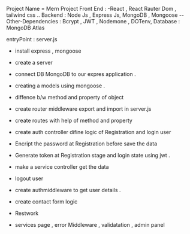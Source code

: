 Project Name = Mern Project
Front End : -React , React Rauter Dom , tailwind css  ..
Backend : Node Js , Express Js, MongoDB , Mongoose -- Other-Dependencies : Bcrypt , JWT , Nodemone ,
DOTenv,
Database : MongoDB Atlas 

entryPoint : server.js

- install express , mongoose 
- create a server
- connect DB MongoDB to our expres application .
- creating a models  using mongoose . 
- diffence b/w method and property of object
- create router middleware export and import in server.js 
- create routes with help of method and property 
- create auth controller difine logic of Registration and login user 
- Encript the password at Registration before save the data 
- Generate token at Registration stage and login state using jwt .
- make a service controller get the data
- logout user 
- create authmiddleware to get user details . 
- create contact form logic 

- Restwork 
- services page , error Middleware , validatation , admin panel



